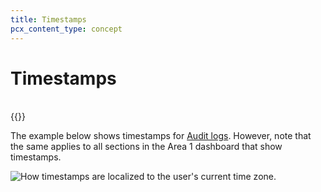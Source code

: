 ```yaml
---
title: Timestamps
pcx_content_type: concept
---
```


# Timestamps

<br />{{<render file="_timestamp.md">}}

The example below shows timestamps for [Audit logs](/email-security/reporting/audit-logs/). However, note that the same applies to all sections in the Area 1 dashboard that show timestamps.

![How timestamps are localized to the user's current time zone.](/images/email-security//timestamps.png)